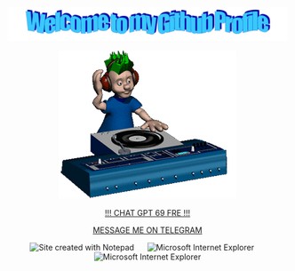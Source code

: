![Header](https://github.com/m4deme1ns4ne/m4deme1ns4ne/blob/main/assets/welcome.png)



<p align="center">
  <img width="320" height="267" src="https://github.com/m4deme1ns4ne/m4deme1ns4ne/blob/main/assets/music.gif">
</p>


<p align="center">
  <a href="https://www.youtube.com/watch?v=dQw4w9WgXcQ">!!! CHAT GPT 69 FRE !!!
</p>

<p align="center">
  <a href="https://t.me/m4demeinsane">MESSAGE ME ON TELEGRAM</a>
</p>





<!-- Footer -->

<div align="center">


<img src="https://raw.githubusercontent.com/BrunnerLivio/brunnerlivio/master/images/notepad.gif" alt="Site created with Notepad" height="30" />
<!-- "margin-right: whatever;" -->
<span>&nbsp;&nbsp;&nbsp;&nbsp;</span>  
<img src="https://raw.githubusercontent.com/BrunnerLivio/brunnerlivio/master/images/ie_logo.gif" alt="Microsoft Internet Explorer" />
<span>&nbsp;&nbsp;&nbsp;&nbsp;</span>  
<img src="https://raw.githubusercontent.com/BrunnerLivio/brunnerlivio/master/images/noframes.gif" alt="Microsoft Internet Explorer" />

</div>
